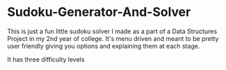 # Sudoku-Generator-And-Solver

This is just a fun little sudoku solver I made as a part of a Data Structures Project in my 2nd year of college.
It's menu driven and meant to be pretty user friendly giving you options and explaining them at each stage.

It has three difficulty levels
